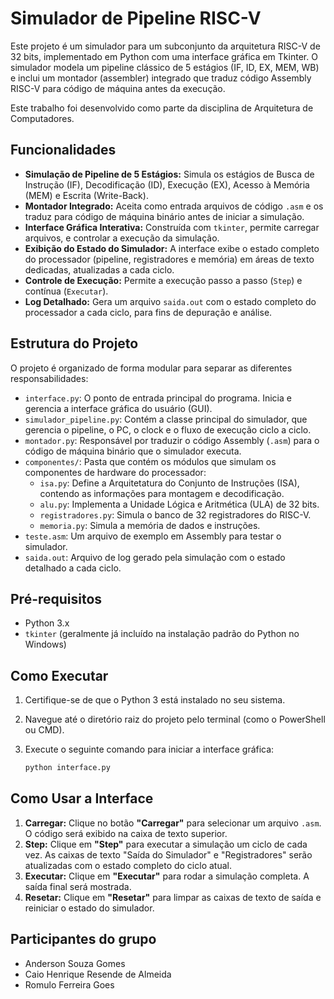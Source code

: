 # Simulador de Pipeline RISC-V

Este projeto é um simulador para um subconjunto da arquitetura RISC-V de 32 bits, implementado em Python com uma interface gráfica em Tkinter. O simulador modela um pipeline clássico de 5 estágios (IF, ID, EX, MEM, WB) e inclui um montador (assembler) integrado que traduz código Assembly RISC-V para código de máquina antes da execução.

Este trabalho foi desenvolvido como parte da disciplina de Arquitetura de Computadores.

## Funcionalidades

* **Simulação de Pipeline de 5 Estágios:** Simula os estágios de Busca de Instrução (IF), Decodificação (ID), Execução (EX), Acesso à Memória (MEM) e Escrita (Write-Back).
* **Montador Integrado:** Aceita como entrada arquivos de código `.asm` e os traduz para código de máquina binário antes de iniciar a simulação.
* **Interface Gráfica Interativa:** Construída com `tkinter`, permite carregar arquivos, e controlar a execução da simulação.
* **Exibição do Estado do Simulador:** A interface exibe o estado completo do processador (pipeline, registradores e memória) em áreas de texto dedicadas, atualizadas a cada ciclo.
* **Controle de Execução:** Permite a execução passo a passo (`Step`) e contínua (`Executar`).
* **Log Detalhado:** Gera um arquivo `saida.out` com o estado completo do processador a cada ciclo, para fins de depuração e análise.

## Estrutura do Projeto

O projeto é organizado de forma modular para separar as diferentes responsabilidades:

* `interface.py`: O ponto de entrada principal do programa. Inicia e gerencia a interface gráfica do usuário (GUI).
* `simulador_pipeline.py`: Contém a classe principal do simulador, que gerencia o pipeline, o PC, o clock e o fluxo de execução ciclo a ciclo.
* `montador.py`: Responsável por traduzir o código Assembly (`.asm`) para o código de máquina binário que o simulador executa.
* `componentes/`: Pasta que contém os módulos que simulam os componentes de hardware do processador:
    * `isa.py`: Define a Arquitetatura do Conjunto de Instruções (ISA), contendo as informações para montagem e decodificação.
    * `alu.py`: Implementa a Unidade Lógica e Aritmética (ULA) de 32 bits.
    * `registradores.py`: Simula o banco de 32 registradores do RISC-V.
    * `memoria.py`: Simula a memória de dados e instruções.
* `teste.asm`: Um arquivo de exemplo em Assembly para testar o simulador.
* `saida.out`: Arquivo de log gerado pela simulação com o estado detalhado a cada ciclo.

## Pré-requisitos

* Python 3.x
* `tkinter` (geralmente já incluído na instalação padrão do Python no Windows)

## Como Executar

1.  Certifique-se de que o Python 3 está instalado no seu sistema.
2.  Navegue até o diretório raiz do projeto pelo terminal (como o PowerShell ou CMD).
3.  Execute o seguinte comando para iniciar a interface gráfica:

    ```bash
    python interface.py
    ```

## Como Usar a Interface

1.  **Carregar:** Clique no botão **"Carregar"** para selecionar um arquivo `.asm`. O código será exibido na caixa de texto superior.
2.  **Step:** Clique em **"Step"** para executar a simulação um ciclo de cada vez. As caixas de texto "Saída do Simulador" e "Registradores" serão atualizadas com o estado completo do ciclo atual.
3.  **Executar:** Clique em **"Executar"** para rodar a simulação completa. A saída final será mostrada.
4.  **Resetar:** Clique em **"Resetar"** para limpar as caixas de texto de saída e reiniciar o estado do simulador.

## Participantes do grupo

* Anderson Souza Gomes
* Caio Henrique Resende de Almeida
* Romulo Ferreira Goes
